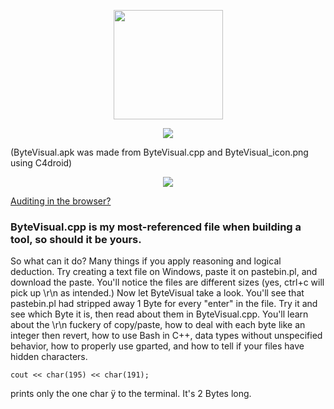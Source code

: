 <!--
Raw analysis of any file.
-->



<p align="center">
  <img src="https://github.com/compromise-evident/ByteVisual/blob/main/Other/ByteVisual_icon.png" width="175">
</p>

<p align="center">
  <img src="https://github.com/compromise-evident/ByteVisual/blob/main/Other/App.png">
</p>

(ByteVisual.apk was made from ByteVisual.cpp and ByteVisual_icon.png using C4droid)

<p align="center">
  <img src="https://github.com/compromise-evident/ByteVisual/blob/main/Other/Terminal.png">
</p>

[Auditing in the browser?](https://coliru.stacked-crooked.com/a/6078a8d76dad294d)



### ByteVisual.cpp is my most-referenced file when building a tool, so should it be yours.

So what can it do? Many things if you apply reasoning and logical deduction. Try creating a text file on Windows, paste it on pastebin.pl, and download the paste. You'll notice the files are different sizes (yes, ctrl+c will pick up \r\n as intended.) Now let ByteVisual take a look. You'll see that pastebin.pl had stripped away 1 Byte for every "enter" in the file. Try it and see which Byte it is, then read about them in ByteVisual.cpp. You'll learn about the \r\n fuckery of copy/paste, how to deal with each byte like an integer then revert, how to use Bash in C++, data types without unspecified behavior, how to properly use gparted, and how to tell if your files have hidden characters.

```text
cout << char(195) << char(191);
```
prints only the one char ÿ to the terminal. It's 2 Bytes long.
